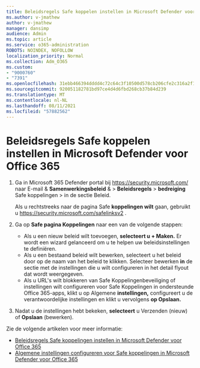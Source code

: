 ```yaml
---
title: Beleidsregels Safe koppelen instellen in Microsoft Defender voor Office 365
ms.author: v-jmathew
author: v-jmathew
manager: dansimp
audience: Admin
ms.topic: article
ms.service: o365-administration
ROBOTS: NOINDEX, NOFOLLOW
localization_priority: Normal
ms.collection: Adm_O365
ms.custom:
- "9000760"
- "7391"
ms.openlocfilehash: 31ebb466394dddd4c72c64c3f10500d578cb206cfe2c316a2f12d9a34bff130d
ms.sourcegitcommit: 920051182781bd97ce4d4d6fbd268cb37b84d239
ms.translationtype: MT
ms.contentlocale: nl-NL
ms.lasthandoff: 08/11/2021
ms.locfileid: "57882562"
---
```

# <a name="set-up-safe-link-policies-in-microsoft-defender-for-office-365"></a>Beleidsregels Safe koppelen instellen in Microsoft Defender voor Office 365

1. Ga in Microsoft 365 Defender portal bij <https://security.microsoft.com/> naar E-mail & **Samenwerkingsbeleid** & \> **Beleidsregels** \> **bedreiging** Safe koppelingen \>  in  de sectie Beleid.

   Als u rechtstreeks naar de pagina Safe **koppelingen wilt** gaan, gebruikt u <https://security.microsoft.com/safelinksv2> .

2. Ga op **Safe pagina Koppelingen** naar een van de volgende stappen:
   - Als u een nieuw beleid wilt toevoegen, **selecteert u + Maken.** Er wordt een wizard gelanceerd om u te helpen uw beleidsinstellingen te definiëren.
   - Als u een bestaand beleid wilt bewerken, selecteert u het beleid door op de naam van het beleid te klikken. Selecteer bewerken **in** de sectie met de instellingen die u wilt configureren in het detail flyout dat wordt weergegeven.
   - Als u URL's wilt blokkeren van Safe Koppelingenbeveiliging of instellingen wilt configureren voor Safe Koppelingen in ondersteunde Office 365-apps, klikt u op Algemene **instellingen,** configureert u de verantwoordelijke instellingen en klikt u vervolgens **op Opslaan.**

3. Nadat u de instellingen hebt bekeken, **selecteert** u Verzenden (nieuw) of **Opslaan** (bewerken).

Zie de volgende artikelen voor meer informatie:

- [Beleidsregels Safe koppelingen instellen in Microsoft Defender voor Office 365](https://docs.microsoft.com/microsoft-365/security/office-365-security/set-up-safe-links-policies)
- [Algemene instellingen configureren voor Safe koppelingen in Microsoft Defender voor Office 365](https://docs.microsoft.com/microsoft-365/security/office-365-security/configure-global-settings-for-safe-links)
